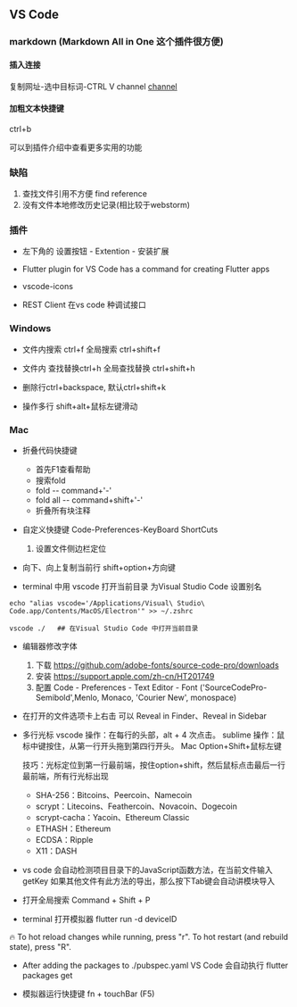 ## VS Code
### markdown (Markdown All in One 这个插件很方便)
#### 插入连接
复制网址-选中目标词-CTRL V
channel 
[channel](https://github.com/unknwon/the-way-to-go_ZH_CN/blob/master/eBook/14.2.md)

#### 加粗文本快捷键
ctrl+b

可以到插件介绍中查看更多实用的功能

### 缺陷
1. 查找文件引用不方便 find reference
2. 没有文件本地修改历史记录(相比较于webstorm)

### 插件
* 左下角的 设置按钮 - Extention - 安装扩展

- Flutter plugin for VS Code has a command for creating Flutter apps

- vscode-icons

- REST Client 在vs code 种调试接口
  

### Windows 
- 文件内搜索 ctrl+f  全局搜索 ctrl+shift+f

- 文件内 查找替换ctrl+h  全局查找替换 ctrl+shift+h

- 删除行ctrl+backspace, 默认ctrl+shift+k

- 操作多行 shift+alt+鼠标左键滑动


### Mac
* 折叠代码快捷键
  - 首先F1查看帮助
  - 搜索fold
  - fold -- command+'-'
  - fold all -- command+shift+'-'
  - 折叠所有块注释

* 自定义快捷键  Code-Preferences-KeyBoard ShortCuts
  1. 设置文件侧边栏定位
* 向下、向上复制当前行  shift+option+方向键

* terminal 中用 vscode 打开当前目录
  为Visual Studio Code 设置别名
```
echo "alias vscode='/Applications/Visual\ Studio\ Code.app/Contents/MacOS/Electron'" >> ~/.zshrc

vscode ./   ## 在Visual Studio Code 中打开当前目录
```

* 编辑器修改字体 
    1. 下载 https://github.com/adobe-fonts/source-code-pro/downloads
    2. 安装 https://support.apple.com/zh-cn/HT201749
    3. 配置 Code - Preferences - Text Editor - Font  ('SourceCodePro-Semibold',Menlo, Monaco, 'Courier New', monospace)

* 在打开的文件选项卡上右击 可以 Reveal in Finder、Reveal in Sidebar

* 多行光标 
    vscode 操作：在每行的头部，alt + 4 次点击。
    sublime 操作：鼠标中键按住，从第一行开头拖到第四行开头。
    Mac Option+Shift+鼠标左键

    技巧：光标定位到第一行最前端，按住option+shift，然后鼠标点击最后一行最前端，所有行光标出现
    - SHA-256：Bitcoins、Peercoin、Namecoin
    - scrypt：Litecoins、Feathercoin、Novacoin、Dogecoin
    - scrypt-cacha：Yacoin、Ethereum Classic
    - ETHASH：Ethereum
    - ECDSA：Ripple
    - X11：DASH

* vs code 会自动检测项目目录下的JavaScript函数方法，在当前文件输入getKey 如果其他文件有此方法的导出，那么按下Tab键会自动讲模块导入

* 打开全局搜索 Command + Shift + P

* terminal 打开模拟器 flutter run -d deviceID

🔥  To hot reload changes while running, press "r". To hot restart (and rebuild state), press "R".

* After adding the packages to ./pubspec.yaml VS Code 会自动执行 flutter packages get

* 模拟器运行快捷键 fn + touchBar (F5)
